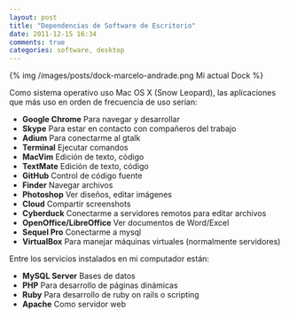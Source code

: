 ```yaml
---
layout: post
title: "Dependencias de Software de Escritorio"
date: 2011-12-15 16:34
comments: true
categories: software, desktop
---
```


{% img /images/posts/dock-marcelo-andrade.png Mi actual Dock %}

Como sistema operativo uso Mac OS X (Snow Leopard), las aplicaciones que m&aacute;s uso en orden de frecuencia de
uso ser&iacute;an:

<!-- more -->

- __Google Chrome__ Para navegar y desarrollar
- __Skype__ Para estar en contacto con compa&ntilde;eros del trabajo
- __Adium__ Para conectarme al gtalk
- __Terminal__ Ejecutar comandos
- __MacVim__ Edici&oacute;n de texto, c&oacute;digo
- __TextMate__ Edici&oacute;n de texto, c&oacute;digo
- __GitHub__ Control de c&oacute;digo fuente
- __Finder__ Navegar archivos
- __Photoshop__ Ver dise&ntilde;os, editar im&aacute;genes
- __Cloud__ Compartir screenshots
- __Cyberduck__ Conectarme a servidores remotos para editar archivos
- __OpenOffice/LibreOffice__ Ver documentos de Word/Excel
- __Sequel Pro__ Conectarme a mysql
- __VirtualBox__ Para manejar m&aacute;quinas virtuales (normalmente servidores)

Entre los servicios instalados en mi computador est&aacute;n:

- __MySQL Server__ Bases de datos
- __PHP__ Para desarrollo de p&aacute;ginas din&aacute;micas
- __Ruby__ Para desarrollo de ruby on rails o scripting
- __Apache__ Como servidor web
